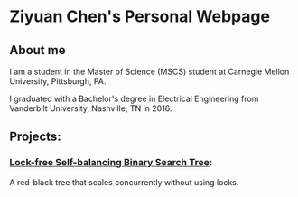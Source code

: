 # Ziyuan Chen's Personal Webpage

## About me
I am a student in the Master of Science (MSCS) student at Carnegie Mellon University, Pittsburgh, PA.

I graduated with a Bachelor's degree in Electrical Engineering from Vanderbilt University, Nashville, TN in 2016.

## Projects:
### [Lock-free Self-balancing Binary Search Tree](https://sarandia.github.io/lockfreebst/):
A red-black tree that scales concurrently without using locks.
